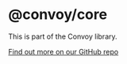 # @convoy/core

This is part of the Convoy library.

[Find out more on our GitHub repo](https://github.com/jscutlery/convoy)
